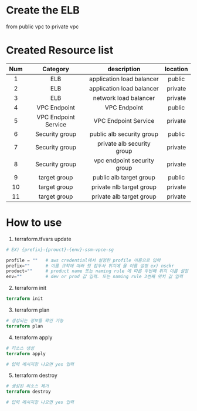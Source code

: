 # Create the ELB
from public vpc to private vpc

# Created Resource list
|Num|Category|description|location|
|:---:|:---:|:---:|:---:|
|1  |ELB                   |application load balancer  |public |
|2  |ELB                   |application load balancer  |private|
|3  |ELB                   |network load balancer      |private|
|4  |VPC Endpoint          |VPC Endpoint               |public |
|5  |VPC Endpoint Service  |VPC Endpoint Service       |private|
|6  |Security group        |public alb security group  |public |
|7  |Security group        |private alb security group |private|
|8  |Security group        |vpc endpoint security group|private|
|9  |target group          |public alb target group    |public |
|10 |target group          |private nlb target group   |private|
|11 |target group          |private alb target group   |private|

# How to use
1. terraform.tfvars update
```terraform
# EX) {prefix}-{prouct}-{env}-ssm-vpce-sg

profile = ""   # aws credential에서 설정한 profile 이름으로 입력
prefix=""      # 이름 규칙에 따라 첫 접두사 위치에 올 이름 설정 ex) nsckr
product=""     # product name 또는 naming rule 에 따른 두번째 위치 이름 설정 ex) vts
env=""         # dev or prod 값 입력. 또는 naming rule 3번째 위치 값 입력
```

2. terraform init
```terraform
terraform init
```

3. terraform plan
```terraform
# 생성되는 정보를 확인 가능
terraform plan
```

4. terraform apply
```terraform
# 리소스 생성
terraform apply

# 입력 메시지창 나오면 yes 입력
```

5. terraform destroy
```terraform
# 생성된 리소스 제거
terraform destroy

# 입력 메시지창 나오면 yes 입력
```